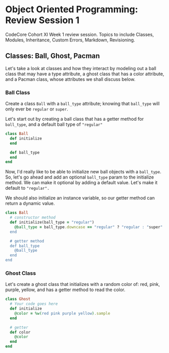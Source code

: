 # Object Oriented Programming: Review Session 1
CodeCore Cohort XI Week 1 review session. Topics to include Classes, Modules, Inheritance, Custom Errors, Markdown, Revisioning.

## Classes: Ball, Ghost, Pacman
Let's take a look at classes and how they interact by modeling out a ball class that may have a type attribute, a ghost class that has a color attribute, and a Pacman class, whose attributes we shall discuss below.  
  
### Ball Class
Create a class `Ball` with a `ball_type` attribute; knowing that `ball_type` will only ever be `regular` or `super`.  
  
Let's start out by creating a ball class that has a getter method for `ball_type`, and a default ball type of `"regular"`
```ruby
class Ball
  def initialize
  end

  def ball_type
  end
end
```
Now, I'd really like to be able to initialize new ball objects with a `ball_type`. So, let's go ahead and add an optional `ball_type` param to the initialize method. We can make it optional by adding a default value. Let's make it default to `"regular".`  
  
We should also initialize an instance variable, so our getter method can return a dynamic value.
```ruby
class Ball
  # constructor method
  def initialize(ball_type = "regular")
    @ball_type = ball_type.downcase == "regular" ? "regular : "super"
  end

  # getter method
  def ball_type
    @ball_type
  end
end
```
### Ghost Class
Let's create a ghost class that initializes with a random color of: red, pink, purple, yellow, and has a getter method to read the color.
```ruby
class Ghost
  # Your code goes here
  def initialize
    @color = %w(red pink purple yellow).sample
  end

  # getter
  def color
    @color
  end
end
```
